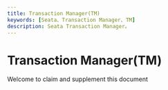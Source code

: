 ```yaml
---
title: Transaction Manager(TM)
keywords: [Seata、Transaction Manager、TM]
description: Seata Transaction Manager。
---
```


# Transaction Manager(TM)

Welcome to claim and supplement this document